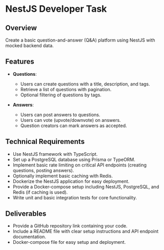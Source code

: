 # NestJS Developer Task

## Overview
Create a basic question-and-answer (Q&A) platform using NestJS with mocked backend data.

## Features
- **Questions**:
  - Users can create questions with a title, description, and tags.
  - Retrieve a list of questions with pagination.
  - Optional filtering of questions by tags.

- **Answers**:
  - Users can post answers to questions.
  - Users can vote (upvote/downvote) on answers.
  - Question creators can mark answers as accepted.

## Technical Requirements
- Use NestJS framework with TypeScript.
- Set up a PostgreSQL database using Prisma or TypeORM.
- Implement basic rate limiting on critical API endpoints (creating questions, posting answers).
- Optionally implement basic caching with Redis.
- Dockerize the NestJS application for easy deployment.
- Provide a Docker-compose setup including NestJS, PostgreSQL, and Redis (if caching is used).
- Write unit and basic integration tests for core functionality.

## Deliverables
- Provide a GitHub repository link containing your code.
- Include a README file with clear setup instructions and API endpoint documentation.
- Docker-compose file for easy setup and deployment.
